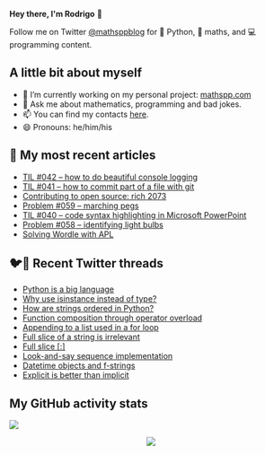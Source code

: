 **Hey there, I'm Rodrigo** 👋

Follow me on Twitter [@mathsppblog][twitter] for 🐍 Python, 🧠 maths, and 💻 programming content.


## A little bit about myself

- 🔭 I’m currently working on my personal project: [mathspp.com](https://mathspp.com)
- 💬 Ask me about mathematics, programming and bad jokes.
- 📫 You can find my contacts [here](https://mathspp.com/about#contacts).
- 😄 Pronouns: he/him/his


## 📖 My most recent articles

<!-- BLOG-POST-LIST:START -->
- [TIL #042 – how to do beautiful console logging](https://mathspp.com/blog/til/042)
- [TIL #041 – how to commit part of a file with git](https://mathspp.com/blog/til/041)
- [Contributing to open source: rich 2073](https://mathspp.com/blog/contributing-to-open-source-rich-2073)
- [Problem #059 – marching pegs](https://mathspp.com/blog/problems/marching-pegs)
- [TIL #040 – code syntax highlighting in Microsoft PowerPoint](https://mathspp.com/blog/til/040)
- [Problem #058 – identifying light bulbs](https://mathspp.com/blog/problems/identifying-light-bulbs)
- [Solving Wordle with APL](https://mathspp.com/blog/solving-wordle-with-apl)
<!-- BLOG-POST-LIST:END -->


## 🐦📝 Recent Twitter threads

<!-- TWITTER-THREAD-LIST:START -->
- [Python is a big language](https://mathspp.com/blog/twitter-threads/python-is-a-big-language)
- [Why use isinstance instead of type?](https://mathspp.com/blog/twitter-threads/why-use-isinstance-instead-of-type)
- [How are strings ordered in Python?](https://mathspp.com/blog/twitter-threads/how-are-strings-ordered-in-python)
- [Function composition through operator overload](https://mathspp.com/blog/twitter-threads/function-composition-through-operator-overload)
- [Appending to a list used in a for loop](https://mathspp.com/blog/twitter-threads/appending-to-a-list-used-in-a-for-loop)
- [Full slice of a string is irrelevant](https://mathspp.com/blog/twitter-threads/full-slice-of-a-string-is-irrelevant)
- [Full slice [:]](https://mathspp.com/blog/twitter-threads/full-slice)
- [Look-and-say sequence implementation](https://mathspp.com/blog/twitter-threads/look-and-say-sequence-implementation)
- [Datetime objects and f-strings](https://mathspp.com/blog/twitter-threads/datetime-objects-and-f-strings)
- [Explicit is better than implicit](https://mathspp.com/blog/twitter-threads/explicit-is-better-than-implicit)
<!-- TWITTER-THREAD-LIST:END -->


##  My GitHub activity stats

![](https://github-readme-stats.vercel.app/api?username=RodrigoGiraoSerrao&hide=stars&count_private=true&show_icons=true)

<p align='center'><img src='https://visitor-badge.laobi.icu/badge?page_id=RodrigoGiraoSerrao'></p>

[twitter]: https://twitter.com/mathsppblog
